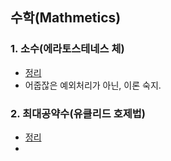 ## 수학(Mathmetics)

### 1. 소수(에라토스테네스 체)
- [정리](https://github.com/ssu18/TIL/blob/main/Problem%20Solving/Inflearn/Array/P5.md)
- 어줍잖은 예외처리가 아닌, 이론 숙지.

### 2. 최대공약수(유클리드 호제법)
- [정리](https://github.com/ssu18/TIL/blob/main/Problem%20Solving/Coplit/%EC%88%98%ED%95%99/%5B%EC%9C%A0%ED%81%B4%EB%A6%AC%EB%93%9C%20%ED%98%B8%EC%A0%9C%EB%B2%95%5D%20%EB%B9%BC%EB%B9%BC%EB%A1%9C%20%EB%8D%B0%EC%9D%B4.md)
- 